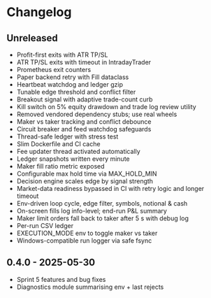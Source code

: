 # Changelog

## Unreleased
- Profit-first exits with ATR TP/SL
- ATR TP/SL exits with timeout in IntradayTrader
- Prometheus exit counters
- Paper backend retry with Fill dataclass
- Heartbeat watchdog and ledger gzip
- Tunable edge threshold and conflict filter
- Breakout signal with adaptive trade-count curb
- Kill switch on 5% equity drawdown and trade log review utility
- Removed vendored dependency stubs; use real wheels
- Maker vs taker tracking and conflict debounce
- Circuit breaker and feed watchdog safeguards
- Thread-safe ledger with stress test
- Slim Dockerfile and CI cache
- Fee updater thread activated automatically
- Ledger snapshots written every minute
- Maker fill ratio metric exposed
- Configurable max hold time via MAX_HOLD_MIN
- Decision engine scales edge by signal strength
- Market-data readiness bypassed in CI with retry logic and longer timeout
- Env-driven loop cycle, edge filter, symbols, notional & cash
- On-screen fills log info-level; end-run P&L summary
- Maker limit orders fall back to taker after 5 s with debug log
- Per-run CSV ledger
- EXECUTION_MODE env to toggle maker vs taker
- Windows-compatible run logger via safe fsync

## 0.4.0 - 2025-05-30
- Sprint 5 features and bug fixes
- Diagnostics module summarising env + last rejects
